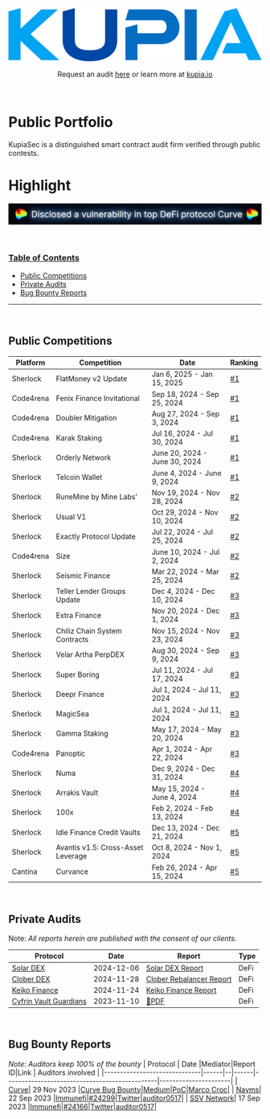 ![kupia](./logo.png)

<p align="center">
  Request an audit <a href="https://tally.so/r/nWrWgR">here</a> or learn more at
  <a href="https://www.kupia.io/">kupia.io</a>
</p>

<br>

<h1 class="center" style=""> Public Portfolio </h1>

KupiaSec is a distinguished smart contract audit firm verified through public contests.


<h1 class="center" style=""> Highlight </h1>

![highlight](./highlight.png)


<br>


<h3><ins>Table of Contents</ins></h3>

- [Public Competitions](#public-competitions)
- [Private Audits](#private-audits)
- [Bug Bounty Reports](#bug-bounty-reports)

<hr>

<br>

## Public Competitions

|Platform|Competition|Date|Ranking|
|--|------------|----|-------|
|Sherlock|FlatMoney v2 Update|Jan 6, 2025 - Jan 15, 2025|[#1](https://audits.sherlock.xyz/contests/620?filter=results)|
|Code4rena|Fenix Finance Invitational|Sep 18, 2024 - Sep 25, 2024|[#1](https://code4rena.com/audits/2024-09-fenix-finance-invitational)|
|Code4rena|Doubler Mitigation|Aug 27, 2024 - Sep 3, 2024|[#1](https://code4rena.com/audits/2024-08-doubler-mitigation-review)|
|Code4rena|Karak Staking|Jul 16, 2024 - Jul 30, 2024|[#1](https://code4rena.com/audits/2024-07-karak-restaking#top)|
|Sherlock|Orderly Network|June 20, 2024 - June 30, 2024|[#1](https://audits.sherlock.xyz/contests/404)|
|Sherlock|Telcoin Wallet|June 4, 2024 - June 9, 2024|[#1](https://audits.sherlock.xyz/contests/299)|
|Sherlock|RuneMine by Mine Labs’|Nov 19, 2024 - Nov 28, 2024|[#2](https://audits.sherlock.xyz/contests/513?filter=results)|
|Sherlock|Usual V1|Oct 29, 2024 - Nov 10, 2024|[#2](https://audits.sherlock.xyz/contests/575?filter=results)|
|Sherlock|Exactly Protocol Update|Jul 22, 2024 - Jul 25, 2024|[#2](https://audits.sherlock.xyz/contests/396?filter=results)|
|Code4rena|Size|June 10, 2024 - Jul 2, 2024|[#2](https://code4rena.com/audits/2024-06-size#top)|
|Sherlock|Seismic Finance|Mar 22, 2024 - Mar 25, 2024|[#2](https://twitter.com/sherlockdefi/status/1783560850034373066)|
|Sherlock|Teller Lender Groups Update|Dec 4, 2024 - Dec 10, 2024|[#3](https://audits.sherlock.xyz/contests/472?filter=results)|
|Sherlock|Extra Finance|Nov 20, 2024 - Dec 1, 2024|[#3](https://audits.sherlock.xyz/contests/380?filter=results)|
|Sherlock|Chiliz Chain System Contracts|Nov 15, 2024 - Nov 23, 2024|[#3](https://audits.sherlock.xyz/contests/550?filter=results)|
|Sherlock|Velar Artha PerpDEX|Aug 30, 2024 - Sep 9, 2024|[#3](https://audits.sherlock.xyz/contests/526?filter=results)|
|Sherlock|Super Boring|Jul 11, 2024 - Jul 17, 2024|[#3](https://audits.sherlock.xyz/contests/360)|
|Sherlock|Deepr Finance|Jul 1, 2024 - Jul 11, 2024|[#3](https://audits.sherlock.xyz/contests/433)|
|Sherlock|MagicSea|Jul 1, 2024 - Jul 11, 2024|[#3](https://audits.sherlock.xyz/contests/437)|
|Sherlock|Gamma Staking|May 17, 2024 - May 20, 2024|[#3](https://audits.sherlock.xyz/contests/330)|
|Code4rena|Panoptic|Apr 1, 2024 - Apr 22, 2024|[#3](https://code4rena.com/audits/2024-04-panoptic#top)|
|Sherlock|Numa|Dec 9, 2024 - Dec 31, 2024|[#4](https://audits.sherlock.xyz/contests/554?filter=results)|
|Sherlock|Arrakis Vault|May 15, 2024 - June 4, 2024|[#4](https://audits.sherlock.xyz/contests/195)|
|Sherlock|100x|Feb 2, 2024 - Feb 13, 2024|[#4](https://audits.sherlock.xyz/contests/153)|
|Sherlock|Idle Finance Credit Vaults|Dec 13, 2024 - Dec 21, 2024|[#5](https://audits.sherlock.xyz/contests/571?filter=results)|
|Sherlock|Avantis v1.5: Cross-Asset Leverage|Oct 8, 2024 - Nov 1, 2024|[#5](https://audits.sherlock.xyz/contests/485?filter=results)|
|Cantina|Curvance|Feb 26, 2024 - Apr 15, 2024|[#5](https://cantina.xyz/competitions/ac757733-81a4-43c7-8f49-17c5b135cdff)|

<br>

## Private Audits

Note: _All reports herein are published with the consent of our clients._

| Protocol                                    | Date       | Report                                                                           | Type |
|---------------------------------------------|------------|----------------------------------------------------------------------------------| ---- |
| [Solar DEX](https://keikofinance.com/)      | 2024-12-06 | [Solar DEX Report](./reports/pdf/2024-12-solar-dex.pdf)                          |DeFi|
| [Clober DEX](https://www.clober.io)     | 2024-11-28 | [Clober Rebalancer Report](./reports/pdf/2024-12-clober-rebalancer.pdf)          |DeFi|
| [Keiko Finance](https://keikofinance.com/)  | 2024-11-24 | [Keiko Finance Report](./reports/pdf/2024-11-keiko-finance.pdf)                  |DeFi|
| [Cyfrin Vault Guardians](https://cyfrin.io) | 2023-11-10 | [:page_facing_up:PDF](./reports/pdf/2023-11-10-kupia-cyfrin-vault-guardians.pdf) | DeFi |

<br>

## Bug Bounty Reports

_Note: Auditors keep 100% of the bounty_
| Protocol | Date |Mediator|Report ID|Link | Auditors involved |
|------------------------------|------|--|------|-----------------------------------------------|----------------------|
| [Curve](https://curve.fi/#/ethereum/swap)| 29 Nov 2023 |[Curve Bug Bounty](https://classic.curve.fi/bugbounty)|[Medium](https://medium.com/@kupiasec/e43401997cce)|[PoC](https://github.com/KupiaSec/bounties/blob/main/curve2312/2023-11-29-curve-dos.t.sol)|[Marco Croc](https://twitter.com/malicator)|
| [Nayms](https://nayms.com/)| 22 Sep 2023 |[Immunefi](https://immunefi.com/bounty/nayms/)|[#24299](https://bugs.immunefi.com/dashboard/submission/24299)|[Twitter](https://twitter.com/auditor0517/status/1709502188777586837)|[auditor0517](https://twitter.com/auditor0517)|
| [SSV Network](https://ssv.network//)| 17 Sep 2023 |[Immunefi](https://immunefi.com/bounty/ssvnetwork/)|[#24166](https://bugs.immunefi.com/dashboard/submission/24166)|[Twitter](https://twitter.com/auditor0517/status/1732028267597537742)|[auditor0517](https://twitter.com/auditor0517)|


<br>

